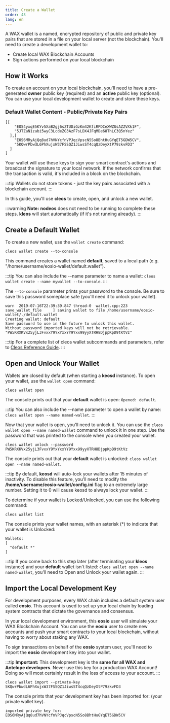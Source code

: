 ```yaml
---
title: Create a Wallet
order: 43
lang: en
---
```


A WAX wallet is a named, encrypted repository of public and private key pairs that are stored in a file on your local server (not the blockchain). You'll need to create a development wallet to:

- Create local WAX Blockchain Accounts
- Sign actions performed on your local blockchain

## How it Works

To create an account on your local blockchain, you'll need to have a pre-generated **owner** public key (required) and an **active** public key (optional). You can use your local development wallet to create and store these keys. 

### Default Wallet Content - Public/Private Key Pairs
```shell
[[
    "EOS4yxqE5KYv5XaB2gj6sZTUDiGzKm42KfiRPDCeXWZUsAZZVXk1F",
    "5JTZaN1zabi5wyC3LcdeZG3AzF7sLDX4JFqMDe68ThLC3Q5nYez"
  ],[
    "EOS6MRyAjQq8ud7hVNYcfnVPJqcVpscN5So8BhtHuGYqET5GDW5CV",
    "5KQwrPbwdL6PhXujxW37FSSQZ1JiwsST4cqQzDeyXtP79zkvFD3"
  ]
]
```

Your wallet will use these keys to sign your smart contract's actions and broadcast the signature to your local network. If the network confirms that the transaction is valid, it's included in a block on the blockchain. 

:::tip
Wallets do not store tokens - just the key pairs associated with a blockchain account. 
:::

In this guide, you'll use **cleos** to create, open, and unlock a new wallet.

:::warning
<strong>Note:</strong> <strong>nodeos</strong> does not need to be running to complete these steps. **kleos** will start automatically (if it's not running already).
:::


## Create a Default Wallet

To create a new wallet, use the `wallet create` command:

```shell
cleos wallet create --to-console
```

This command creates a wallet named **default**, saved to a local path (e.g. "/home/username/eosio-wallet/default.wallet"). 

:::tip
You can also include the --name parameter to name a wallet: `cleos wallet create --name mywallet --to-console`.
:::

The `--to-console` parameter prints your password to the console. Be sure to save this password someplace safe (you'll need it to unlock your wallet).

```shell
warn  2019-07-16T22:39:39.847 thread-0  wallet.cpp:223                save_wallet_file     ] saving wallet to file /home/username/eosio-wallet/./default.wallet
Creating wallet: default
Save password to use in the future to unlock this wallet.
Without password imported keys will not be retrievable.
"PW5KRXKVx25yjL3FvxxY9YxYxxYY9Yxx99yyXTRH8DjppKpD9tKtVz"
```

:::tip
For a complete list of cleos wallet subcommands and parameters, refer to <a href="https://docs.eosnetwork.com/leap/latest/cleos/command-reference/wallet/" target="_blank">Cleos Reference Guide</a>.
:::

## Open and Unlock Your Wallet

Wallets are closed by default (when starting a **keosd** instance). To open your wallet, use the `wallet open` command:

```shell
cleos wallet open
```

The console prints out that your **default** wallet is open: `Opened: default`.

:::tip
You can also include the --name parameter to open a wallet by name: `cleos wallet open --name named-wallet`.
:::

Now that your wallet is open, you'll need to unlock it. You can use the `cleos wallet open --name named-wallet` command to unlock it in one step. Use the password that was printed to the console when you created your wallet.

```shell
cleos wallet unlock --password PW5KRXKVx25yjL3FvxxY9YxYxxYY9Yxx99yyXTRH8DjppKpD9tKtVz
```

The console prints out that your **default** wallet is unlocked: `cleos wallet open --name named-wallet`.

:::tip
By default, **keosd** will auto-lock your wallets after 15 minutes of inactivity. To disable this feature, you'll need to modify the **/home/username/eosio-wallet/config.ini** flag to an extremely large number. Setting it to 0 will cause keosd to always lock your wallet.
:::


To determine if your wallet is Locked/Unlocked, you can use the following command:

```shell
cleos wallet list
```

The console prints your wallet names, with an asterisk (*) to indicate that your wallet is Unlocked:

```shell
Wallets:
[
  "default *"
]
```

:::tip
If you come back to this step later (after terminating your **kleos** instance) and your **default** wallet isn't listed: `cleos wallet open --name named-wallet`, you'll need to Open and Unlock your wallet again.
:::


## Import the Local Development Key

For development purposes, every WAX chain includes a default system user called **eosio**. This account is used to set up your local chain by loading system contracts that dictate the governance and consensus. 

In your local development environment, this **eosio** user will simulate your WAX Blockchain Account. You can use the **eosio** user to create new accounts and push your smart contracts to your local blockchain, without having to worry about staking any WAX. 

To sign transactions on behalf of the **eosio** system user, you'll need to import the **eosio** development key into your wallet. 

:::tip
<strong>Important:</strong> This development key is the **same for all WAX and Antelope developers**. Never use this key for a production WAX Account! Doing so will most certainly result in the loss of access to your account.
:::


```shell
cleos wallet import --private-key 5KQwrPbwdL6PhXujxW37FSSQZ1JiwsST4cqQzDeyXtP79zkvFD3
```

The console prints that your development key has been imported for: (your private wallet key).

```shell
imported private key for: EOS6MRyAjQq8ud7hVNYcfnVPJqcVpscN5So8BhtHuGYqET5GDW5CV
```

